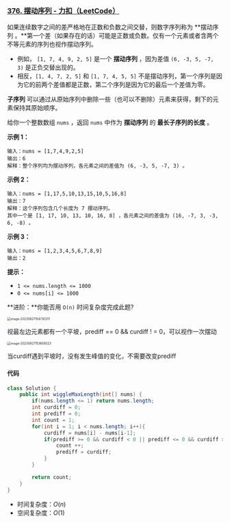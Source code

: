 ### [376. 摆动序列 - 力扣（LeetCode）](https://leetcode.cn/problems/wiggle-subsequence/description/)

如果连续数字之间的差严格地在正数和负数之间交替，则数字序列称为 **摆动序列 。**第一个差（如果存在的话）可能是正数或负数。仅有一个元素或者含两个不等元素的序列也视作摆动序列。

- 例如， `[1, 7, 4, 9, 2, 5]` 是一个 **摆动序列** ，因为差值 `(6, -3, 5, -7, 3)` 是正负交替出现的。
- 相反，`[1, 4, 7, 2, 5]` 和 `[1, 7, 4, 5, 5]` 不是摆动序列，第一个序列是因为它的前两个差值都是正数，第二个序列是因为它的最后一个差值为零。

**子序列** 可以通过从原始序列中删除一些（也可以不删除）元素来获得，剩下的元素保持其原始顺序。

给你一个整数数组 `nums` ，返回 `nums` 中作为 **摆动序列** 的 **最长子序列的长度** 。

 

**示例 1：**

```
输入：nums = [1,7,4,9,2,5]
输出：6
解释：整个序列均为摆动序列，各元素之间的差值为 (6, -3, 5, -7, 3) 。
```

**示例 2：**

```
输入：nums = [1,17,5,10,13,15,10,5,16,8]
输出：7
解释：这个序列包含几个长度为 7 摆动序列。
其中一个是 [1, 17, 10, 13, 10, 16, 8] ，各元素之间的差值为 (16, -7, 3, -3, 6, -8) 。
```

**示例 3：**

```
输入：nums = [1,2,3,4,5,6,7,8,9]
输出：2
```

 

**提示：**

- `1 <= nums.length <= 1000`
- `0 <= nums[i] <= 1000`

 

**进阶：**你能否用 `O(n)` 时间复杂度完成此题?



<img src="https://palepics.oss-cn-guangzhou.aliyuncs.com/img/image-20230927154730311.png" alt="image-20230927154730311" style="zoom:50%;" />

视最左边元素都有一个平坡，prediff == 0 && curdiff ! = 0，可以视作一次摆动

<img src="https://palepics.oss-cn-guangzhou.aliyuncs.com/img/image-20230927153609323.png" alt="image-20230927153609323" style="zoom:50%;" />

当curdiff遇到平坡时，没有发生峰值的变化，不需要改变prediff



#### 代码

```java
class Solution {
    public int wiggleMaxLength(int[] nums) {
        if(nums.length <= 1) return nums.length;
        int curdiff = 0;
        int prediff = 0;
        int count = 1;
        for(int i = 1; i < nums.length; i++){
            curdiff = nums[i] - nums[i-1];
            if(prediff >= 0 && curdiff < 0 || prediff <= 0 && curdiff > 0){ //峰值发生变动时，改变当前峰值
                count ++;
                prediff = curdiff;
            }
        }

        return count;
    }
}
```

- 时间复杂度：$O(n)$
- 空间复杂度：$O(1)$